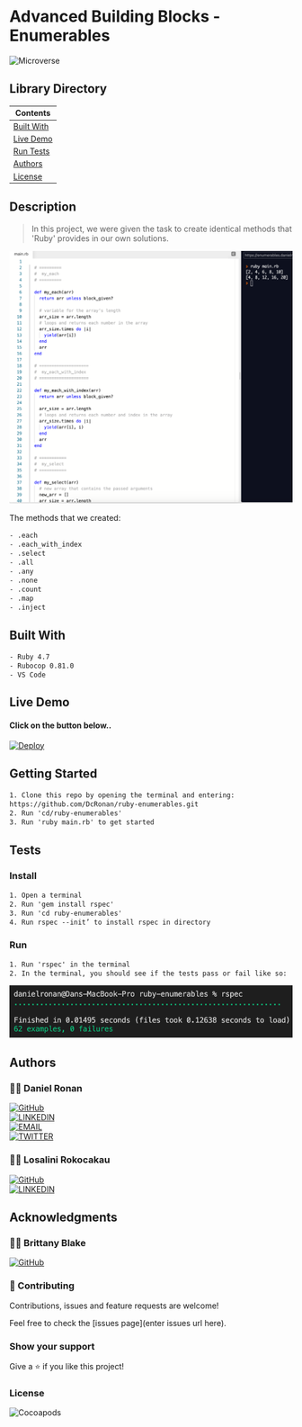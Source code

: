# Advanced Building Blocks - Enumerables
![Microverse](https://img.shields.io/badge/-Microverse-6F23FF?style=for-the-badge)
## Library Directory
 
| Contents        |
| ------------- |
| [Built With](#built-with) |
| [Live Demo](#live-demo) |
| [Run Tests](#run-tests) |
| [Authors](#authors) | 
| [License](#license) | 

## Description
> In this project, we were given the task to create identical methods that 'Ruby' provides in our own solutions.

<img src="./assets/main-sc.png">

The methods that we created: 
```
- .each 
- .each_with_index 
- .select 
- .all 
- .any 
- .none 
- .count
- .map
- .inject
```

## Built With
```
- Ruby 4.7
- Rubocop 0.81.0
- VS Code
```

## Live Demo

#### Click on the button below..

[![Deploy](https://vercel.com/button)](https://repl.it/@DanielRonan1/enumerables#main.rb)

## Getting Started

```
1. Clone this repo by opening the terminal and entering: https://github.com/DcRonan/ruby-enumerables.git
2. Run 'cd/ruby-enumerables'
3. Run 'ruby main.rb' to get started
```

## Tests

### Install
```
1. Open a terminal
2. Run 'gem install rspec'
3. Run 'cd ruby-enumerables'
4. Run rspec --init’ to install rspec in directory
```
### Run
```
1. Run 'rspec' in the terminal
2. In the terminal, you should see if the tests pass or fail like so:
```
![img](./assets/passed-sc.png)

## Authors

### 👨‍💻 Daniel Ronan
[![GitHub](https://img.shields.io/badge/-GitHub-000?style=for-the-badge&logo=GitHub&logoColor=white)](https://github.com/DcRonan) <br>
[![LINKEDIN](https://img.shields.io/badge/-LINKEDIN-0077B5?style=for-the-badge&logo=Linkedin&logoColor=white)](https://www.linkedin.com/in/danronan10/) <br>
[![EMAIL](https://img.shields.io/badge/-EMAIL-D14836?style=for-the-badge&logo=Mail.Ru&logoColor=white)](mailto:danielconnorronan@gmail.com) <br>
[![TWITTER](https://img.shields.io/badge/-TWITTER-1DA1F2?style=for-the-badge&logo=Twitter&logoColor=white)](https://twitter.com/dc_ronan)

### 👩‍💻 Losalini Rokocakau

[![GitHub](https://img.shields.io/badge/-GitHub-000?style=for-the-badge&logo=GitHub&logoColor=white)](https://github.com/chelmerrox) <br>
[![LINKEDIN](https://img.shields.io/badge/-LINKEDIN-0077B5?style=for-the-badge&logo=Linkedin&logoColor=white)](https://www.linkedin.com/in/losalini-rokocakau)

## Acknowledgments

### 👩‍💻 Brittany Blake 
[![GitHub](https://img.shields.io/badge/-GitHub-000?style=for-the-badge&logo=GitHub&logoColor=white)](https://github.com/BrittanyBlake)

### 🤝 Contributing

Contributions, issues and feature requests are welcome!

Feel free to check the [issues page](enter issues url here).

### Show your support

Give a ⭐️ if you like this project!

### License

![Cocoapods](https://img.shields.io/cocoapods/l/AFNetworking?color=red&style=for-the-badge)
